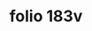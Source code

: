 ---
layout: edition
title: folio 183v
manuscript: Turin, Biblioteca Nazionale, MS N.III.19
sigla: T
iip: t183v.tif
milestone: 366
---
